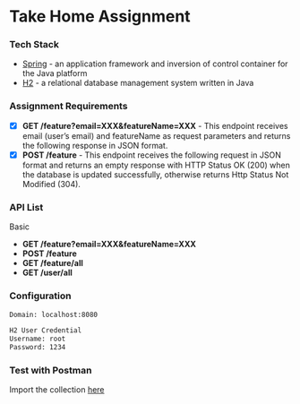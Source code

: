 # Take Home Assignment

### Tech Stack

* [Spring](https://spring.io/) - an application framework and inversion of control container for the Java platform
* [H2](https://www.h2database.com/html/main.html) - a relational database management system written in Java

### Assignment Requirements
- [x] **GET /feature?email=XXX&featureName=XXX** - This endpoint receives email (user’s email) and featureName as request parameters and returns the following response in JSON format.
- [x] **POST /feature** - This endpoint receives the following request in JSON format and returns an empty response with HTTP Status OK (200) when the database is updated successfully, otherwise returns Http Status Not Modified (304).

### API List
Basic 
* **GET /feature?email=XXX&featureName=XXX**
* **POST /feature**
* **GET /feature/all**
* **GET /user/all**

### Configuration
```sh
Domain: localhost:8080

H2 User Credential
Username: root
Password: 1234
```

### Test with Postman
Import the collection [here](https://github.com/jayfrey/moneylion-test/blob/dev/Take-Home-Test.postman_collection.json)
